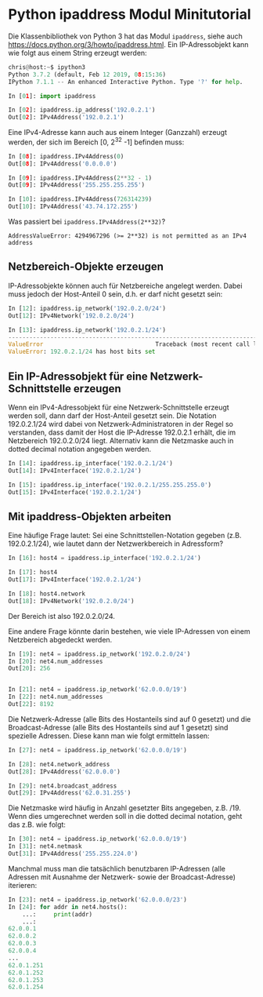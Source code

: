 # Python ipaddress Modul Minitutorial

Die Klassenbibliothek von Python 3 hat das Modul `ipaddress`, siehe auch https://docs.python.org/3/howto/ipaddress.html.
Ein IP-Adressobjekt kann wie folgt aus einem String erzeugt werden:

```python
chris@host:~$ ipython3
Python 3.7.2 (default, Feb 12 2019, 08:15:36)
IPython 7.1.1 -- An enhanced Interactive Python. Type '?' for help.

In [01]: import ipaddress

In [02]: ipaddress.ip_address('192.0.2.1')
Out[02]: IPv4Address('192.0.2.1')
```

Eine IPv4-Adresse kann auch aus einem Integer (Ganzzahl) erzeugt werden, der sich im Bereich [0, 2<sup>32</sup> -1] befinden muss:
```python
In [08]: ipaddress.IPv4Address(0)
Out[08]: IPv4Address('0.0.0.0')

In [09]: ipaddress.IPv4Address(2**32 - 1)
Out[09]: IPv4Address('255.255.255.255')

In [10]: ipaddress.IPv4Address(726314239)
Out[10]: IPv4Address('43.74.172.255')
```

Was passiert bei ```ipaddress.IPv4Address(2**32)```?
```
AddressValueError: 4294967296 (>= 2**32) is not permitted as an IPv4 address
```


## Netzbereich-Objekte erzeugen


IP-Adressobjekte können auch für Netzbereiche angelegt werden. Dabei muss jedoch der Host-Anteil 0 sein, d.h. er darf nicht gesetzt sein:
```python
In [12]: ipaddress.ip_network('192.0.2.0/24')
Out[12]: IPv4Network('192.0.2.0/24')

In [13]: ipaddress.ip_network('192.0.2.1/24')
---------------------------------------------------------------------------
ValueError                                Traceback (most recent call last)
ValueError: 192.0.2.1/24 has host bits set
```

## Ein IP-Adressobjekt für eine Netzwerk-Schnittstelle erzeugen

Wenn ein IPv4-Adressobjekt für eine Netzwerk-Schnittstelle erzeugt werden soll, dann darf der Host-Anteil gesetzt sein. Die Notation 192.0.2.1/24 wird dabei von Netzwerk-Administratoren in der Regel so verstanden, dass damit der Host die IP-Adresse 192.0.2.1 erhält, die im Netzbereich 192.0.2.0/24 liegt. Alternativ kann die Netzmaske auch in dotted decimal notation angegeben werden.
```python
In [14]: ipaddress.ip_interface('192.0.2.1/24')
Out[14]: IPv4Interface('192.0.2.1/24')

In [15]: ipaddress.ip_interface('192.0.2.1/255.255.255.0')
Out[15]: IPv4Interface('192.0.2.1/24')
```


## Mit ipaddress-Objekten arbeiten

Eine häufige Frage lautet: Sei eine Schnittstellen-Notation gegeben (z.B. 192.0.2.1/24), wie lautet dann der Netzwerkbereich in Adressform?
```python
In [16]: host4 = ipaddress.ip_interface('192.0.2.1/24')

In [17]: host4
Out[17]: IPv4Interface('192.0.2.1/24')

In [18]: host4.network
Out[18]: IPv4Network('192.0.2.0/24')
```

Der Bereich ist also 192.0.2.0/24.

Eine andere Frage könnte darin bestehen, wie viele IP-Adressen von einem Netzbereich abgedeckt werden.
```python
In [19]: net4 = ipaddress.ip_network('192.0.2.0/24')
In [20]: net4.num_addresses
Out[20]: 256


In [21]: net4 = ipaddress.ip_network('62.0.0.0/19')
In [22]: net4.num_addresses
Out[22]: 8192
```

Die Netzwerk-Adresse (alle Bits des Hostanteils sind auf 0 gesetzt) und die Broadcast-Adresse (alle Bits des Hostanteils sind auf 1 gesetzt) sind spezielle Adressen. Diese kann man wie folgt ermitteln lassen:
```python
In [27]: net4 = ipaddress.ip_network('62.0.0.0/19')

In [28]: net4.network_address
Out[28]: IPv4Address('62.0.0.0')

In [29]: net4.broadcast_address
Out[29]: IPv4Address('62.0.31.255')
```

Die Netzmaske wird häufig in Anzahl gesetzter Bits angegeben, z.B. /19. Wenn dies umgerechnet werden soll in die dotted decimal notation, geht das z.B. wie folgt:
```python
In [30]: net4 = ipaddress.ip_network('62.0.0.0/19')
In [31]: net4.netmask
Out[31]: IPv4Address('255.255.224.0')
```

Manchmal muss man die tatsächlich benutzbaren IP-Adressen (alle Adressen mit Ausnahme der Netzwerk- sowie der Broadcast-Adresse) iterieren:
```python
In [23]: net4 = ipaddress.ip_network('62.0.0.0/23')
In [24]: for addr in net4.hosts():
    ...:     print(addr)
    ...:
62.0.0.1
62.0.0.2
62.0.0.3
62.0.0.4
...
62.0.1.251
62.0.1.252
62.0.1.253
62.0.1.254
```


